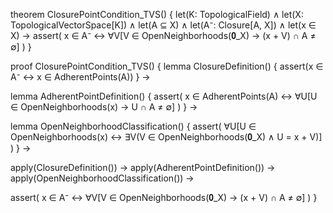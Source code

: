 theorem ClosurePointCondition_TVS() {
  let(K: TopologicalField) ∧
  let(X: TopologicalVectorSpace[K]) ∧
  let(A ⊆ X) ∧
  let(A⁻: Closure[A, X]) ∧
  let(x ∈ X) →
  assert(
    x ∈ A⁻ ↔ ∀V[V ∈ OpenNeighborhoods(𝟎_X) → (x + V) ∩ A ≠ ∅]
  )
}

proof ClosurePointCondition_TVS() {
  lemma ClosureDefinition() {
    assert(x ∈ A⁻ ↔ x ∈ AdherentPoints(A))
  } →
  
  lemma AdherentPointDefinition() {
    assert(
      x ∈ AdherentPoints(A) ↔ 
      ∀U[U ∈ OpenNeighborhoods(x) → U ∩ A ≠ ∅]
    )
  } →
  
  lemma OpenNeighborhoodClassification() {
    assert(
      ∀U[U ∈ OpenNeighborhoods(x) ↔ 
      ∃V(V ∈ OpenNeighborhoods(𝟎_X) ∧ U = x + V)]
    )
  } →
  
  apply(ClosureDefinition()) →
  apply(AdherentPointDefinition()) →
  apply(OpenNeighborhoodClassification()) →
  
  assert(
    x ∈ A⁻ ↔ 
    ∀V[V ∈ OpenNeighborhoods(𝟎_X) → (x + V) ∩ A ≠ ∅]
  )
}